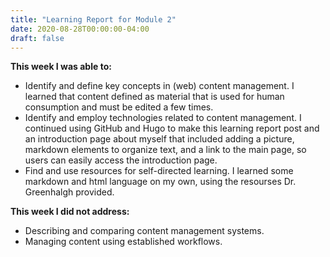 ```yaml
---
title: "Learning Report for Module 2"
date: 2020-08-28T00:00:00-04:00
draft: false
---
```


**This week I was able to:**
+ Identify and define key concepts in (web) content management. I learned that content defined as material that is used for human consumption and must be edited a few times.
+ Identify and employ technologies related to content management. I continued using GitHub and Hugo to make this learning report post and an introduction page about myself that included adding a picture, markdown elements to organize text, and a link to the main page, so users can easily access the introduction page.
+ Find and use resources for self-directed learning. I learned some markdown and html language on my own, using the resourses Dr. Greenhalgh provided.  

**This week I did not address:**
+ Describing and comparing content management systems.
+ Managing content using established workflows.
